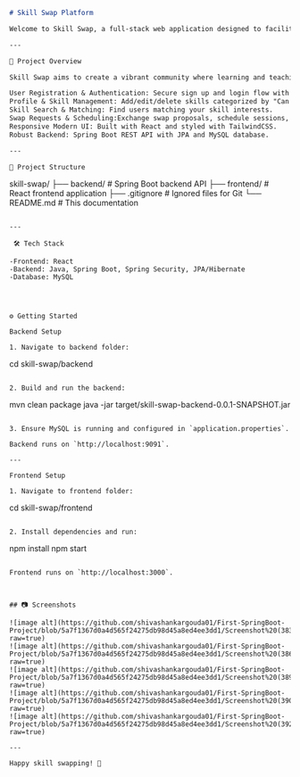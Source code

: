 
```markdown
# Skill Swap Platform

Welcome to Skill Swap, a full-stack web application designed to facilitate peer-to-peer skill exchange! Users can register, showcase skills they can teach or want to learn, search for matching partners, send swap requests, schedule exchanges, and track their progress effortlessly.

---

🚀 Project Overview

Skill Swap aims to create a vibrant community where learning and teaching skills is easy, interactive, and rewarding.

User Registration & Authentication: Secure sign up and login flow with hashed passwords.
Profile & Skill Management: Add/edit/delete skills categorized by "Can Teach" or "Want to Learn".
Skill Search & Matching: Find users matching your skill interests.
Swap Requests & Scheduling:Exchange swap proposals, schedule sessions, accept/reject requests.
Responsive Modern UI: Built with React and styled with TailwindCSS.
Robust Backend: Spring Boot REST API with JPA and MySQL database.

---

📂 Project Structure

```
skill-swap/
  ├── backend/                # Spring Boot backend API
  ├── frontend/               # React frontend application
  ├── .gitignore              # Ignored files for Git
  └── README.md               # This documentation
```

---

 🛠️ Tech Stack

-Frontend: React
-Backend: Java, Spring Boot, Spring Security, JPA/Hibernate
-Database: MySQL




⚙️ Getting Started

Backend Setup

1. Navigate to backend folder:

```
cd skill-swap/backend
```

2. Build and run the backend:

```
mvn clean package
java -jar target/skill-swap-backend-0.0.1-SNAPSHOT.jar
```

3. Ensure MySQL is running and configured in `application.properties`.

Backend runs on `http://localhost:9091`.

---

Frontend Setup

1. Navigate to frontend folder:

```
cd skill-swap/frontend
```

2. Install dependencies and run:

```
npm install
npm start
```

Frontend runs on `http://localhost:3000`.



## 📷 Screenshots

![image alt](https://github.com/shivashankargouda01/First-SpringBoot-Project/blob/5a7f1367d0a4d565f24275db98d45a8ed4ee3dd1/Screenshot%20(383).png?raw=true)
![image alt](https://github.com/shivashankargouda01/First-SpringBoot-Project/blob/5a7f1367d0a4d565f24275db98d45a8ed4ee3dd1/Screenshot%20(386).png?raw=true)
![image alt](https://github.com/shivashankargouda01/First-SpringBoot-Project/blob/5a7f1367d0a4d565f24275db98d45a8ed4ee3dd1/Screenshot%20(389).png?raw=true)
![image alt](https://github.com/shivashankargouda01/First-SpringBoot-Project/blob/5a7f1367d0a4d565f24275db98d45a8ed4ee3dd1/Screenshot%20(390).png?raw=true)
![image alt](https://github.com/shivashankargouda01/First-SpringBoot-Project/blob/5a7f1367d0a4d565f24275db98d45a8ed4ee3dd1/Screenshot%20(392).jpg?raw=true)

---

Happy skill swapping! 🎉
```

